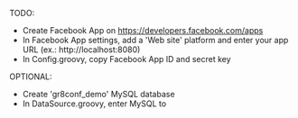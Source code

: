 TODO:
- Create Facebook App on https://developers.facebook.com/apps
- In Facebook App settings, add a 'Web site' platform and enter your app URL (ex.: http://localhost:8080)
- In Config.groovy, copy Facebook App ID and secret key

OPTIONAL:
- Create 'gr8conf_demo' MySQL database
- In DataSource.groovy, enter MySQL to